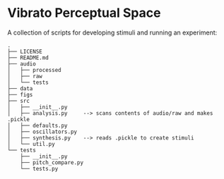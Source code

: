 # Vibrato Perceptual Space

A collection of scripts for developing stimuli and running an experiment:
```
.
├── LICENSE
├── README.md
├── audio
│   ├── processed
│   ├── raw
│   └── tests
├── data
├── figs
├── src
│   ├── __init__.py
│   ├── analysis.py     --> scans contents of audio/raw and makes .pickle
│   ├── defaults.py
│   ├── oscillators.py
│   ├── synthesis.py    --> reads .pickle to create stimuli
│   └── util.py
└── tests
    ├── __init__.py
    ├── pitch_compare.py
    └── tests.py

```
